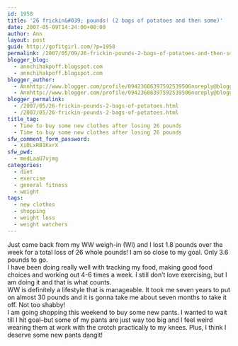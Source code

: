 ```yaml
---
id: 1958
title: '26 frickin&#039; pounds! (2 bags of potatoes and then some)'
date: 2007-05-09T14:24:00+00:00
author: Ann
layout: post
guid: http://gofitgirl.com/?p=1958
permalink: /2007/05/09/26-frickin-pounds-2-bags-of-potatoes-and-then-some/
blogger_blog:
  - annchihakpoff.blogspot.com
  - annchihakpoff.blogspot.com
blogger_author:
  - Annhttp://www.blogger.com/profile/09423686397592539506noreply@blogger.com
  - Annhttp://www.blogger.com/profile/09423686397592539506noreply@blogger.com
blogger_permalink:
  - /2007/05/26-frickin-pounds-2-bags-of-potatoes.html
  - /2007/05/26-frickin-pounds-2-bags-of-potatoes.html
title_tag:
  - Time to buy some new clothes after losing 26 pounds
  - Time to buy some new clothes after losing 26 pounds
sfw_comment_form_password:
  - XiDLxRB1KxrX
sfw_pwd:
  - medLaaU7vjmg
categories:
  - diet
  - exercise
  - general fitness
  - weight
tags:
  - new clothes
  - shopping
  - weight loss
  - weight watchers
---
```

Just came back from my WW weigh-in (WI) and I lost 1.8 pounds over the week for a total loss of 26 whole pounds! I am so close to my goal. Only 3.6 pounds to go.  
I have been doing really well with tracking my food, making good food choices and working out 4-6 times a week. I still don&#8217;t love exercising, but I am doing it and that is what counts.  
WW is definitely a lifestyle that is manageable. It took me seven years to put on almost 30 pounds and it is gonna take me about seven months to take it off. Not too shabby!  
I am going shopping this weekend to buy some new pants. I wanted to wait till I hit goal&#8211;but some of my pants are just way too big and I feel weird wearing them at work with the crotch practically to my knees. Plus, I think I deserve some new pants dangit!